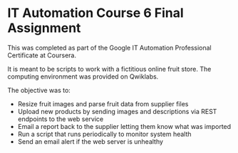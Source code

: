 # IT Automation Course 6 Final Assignment

This was completed as part of the Google IT Automation Professional Certificate at Coursera.

It is meant to be scripts to work with a fictitious online fruit store. The computing environment was provided on Qwiklabs.

The objective was to:
* Resize fruit images and parse fruit data from supplier files 
* Upload new products by sending images and descriptions via REST endpoints to the web service
* Email a report back to the supplier letting them know what was imported
* Run a script that runs periodically to monitor system health
* Send an email alert if the web server is unhealthy


